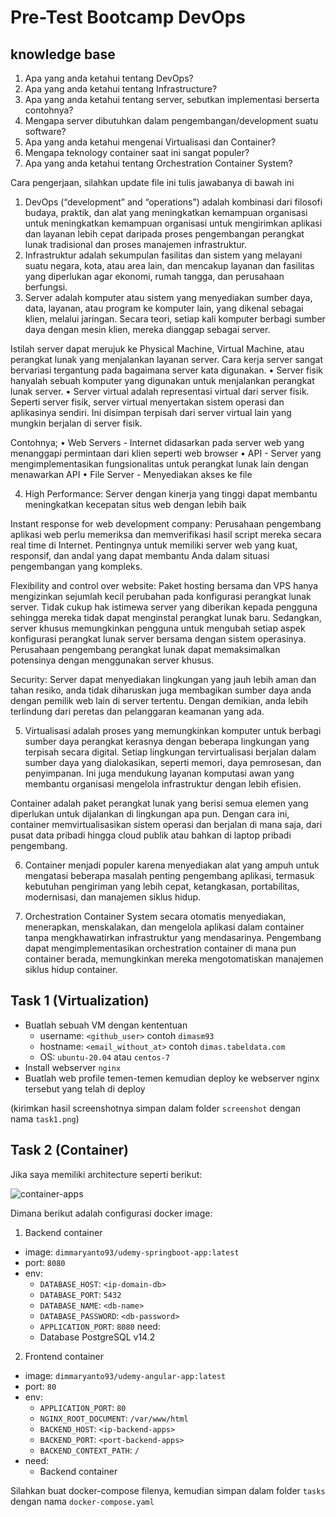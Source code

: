 # Pre-Test Bootcamp DevOps

## knowledge base

1. Apa yang anda ketahui tentang DevOps?
2. Apa yang anda ketahui tentang Infrastructure?
3. Apa yang anda ketahui tentang server, sebutkan implementasi berserta contohnya?
4. Mengapa server dibutuhkan dalam pengembangan/development suatu software?
5. Apa yang anda ketahui mengenai Virtualisasi dan Container?
6. Mengapa teknology container saat ini sangat populer?
7. Apa yang anda ketahui tentang Orchestration Container System?

Cara pengerjaan, silahkan update file ini tulis jawabanya di bawah ini

1. DevOps (“development” and “operations”) adalah kombinasi dari filosofi budaya, praktik, dan alat yang meningkatkan kemampuan organisasi untuk meningkatkan kemampuan organisasi untuk mengirimkan aplikasi dan layanan lebih cepat daripada proses pengembangan perangkat lunak tradisional dan proses manajemen infrastruktur.
2. Infrastruktur adalah sekumpulan fasilitas dan sistem yang melayani suatu negara, kota, atau area lain, dan mencakup layanan dan fasilitas yang diperlukan agar ekonomi, rumah tangga, dan perusahaan berfungsi.
3. Server adalah komputer atau sistem yang menyediakan sumber daya, data, layanan, atau program ke komputer lain, yang dikenal sebagai klien, melalui jaringan. Secara teori, setiap kali komputer berbagi sumber daya dengan mesin klien, mereka dianggap sebagai server.

Istilah server dapat merujuk ke Physical Machine,  Virtual Machine, atau perangkat lunak yang menjalankan layanan server. Cara kerja server sangat bervariasi tergantung pada bagaimana server kata digunakan.
•	Server fisik hanyalah sebuah komputer yang digunakan untuk menjalankan perangkat lunak server.
•	Server virtual adalah representasi virtual dari server fisik. Seperti server fisik, server virtual menyertakan sistem operasi dan aplikasinya sendiri. Ini disimpan terpisah dari server virtual lain yang mungkin berjalan di server fisik.

Contohnya;
•	Web Servers - Internet didasarkan pada server web yang menanggapi permintaan dari klien seperti web browser
•	API - Server yang mengimplementasikan fungsionalitas untuk perangkat lunak lain dengan menawarkan API
•	File Server - Menyediakan akses ke file

4. High Performance: Server dengan kinerja yang tinggi dapat membantu meningkatkan kecepatan situs web dengan lebih baik

Instant response for web development company: Perusahaan pengembang aplikasi web perlu memeriksa dan memverifikasi hasil script mereka secara real time di Internet. Pentingnya untuk memiliki server web yang kuat, responsif, dan andal yang dapat membantu Anda dalam situasi pengembangan yang kompleks.

Flexibility and control over website: Paket hosting bersama dan VPS hanya mengizinkan sejumlah kecil perubahan pada konfigurasi perangkat lunak server. Tidak cukup hak istimewa server yang diberikan kepada pengguna sehingga mereka tidak dapat menginstal perangkat lunak baru. Sedangkan, server khusus memungkinkan pengguna untuk mengubah setiap aspek konfigurasi perangkat lunak server bersama dengan sistem operasinya. Perusahaan pengembang perangkat lunak dapat memaksimalkan potensinya dengan menggunakan server khusus.

Security: Server dapat menyediakan lingkungan yang jauh lebih aman dan tahan resiko, anda tidak diharuskan juga membagikan sumber daya anda dengan pemilik web lain di server tertentu. Dengan demikian, anda lebih terlindung dari peretas dan pelanggaran keamanan yang ada.

5. Virtualisasi adalah proses yang memungkinkan komputer untuk berbagi sumber daya perangkat kerasnya dengan beberapa lingkungan yang terpisah secara digital. Setiap lingkungan tervirtualisasi berjalan dalam sumber daya yang dialokasikan, seperti memori, daya pemrosesan, dan penyimpanan. Ini juga mendukung layanan komputasi awan yang membantu organisasi mengelola infrastruktur dengan lebih efisien.

Container adalah paket perangkat lunak yang berisi semua elemen yang diperlukan untuk dijalankan di lingkungan apa pun. Dengan cara ini, container memvirtualisasikan sistem operasi dan berjalan di mana saja, dari pusat data pribadi hingga cloud publik atau bahkan di laptop pribadi pengembang.

6. Container menjadi populer karena menyediakan alat yang ampuh untuk mengatasi beberapa masalah penting pengembang aplikasi, termasuk kebutuhan pengiriman yang lebih cepat, ketangkasan, portabilitas, modernisasi, dan manajemen siklus hidup.

7. Orchestration Container System secara otomatis menyediakan, menerapkan, menskalakan, dan mengelola aplikasi dalam container tanpa mengkhawatirkan infrastruktur yang mendasarinya. Pengembang dapat mengimplementasikan orchestration container di mana pun container berada, memungkinkan mereka mengotomatiskan manajemen siklus hidup container.

## Task 1 (Virtualization)

- Buatlah sebuah VM dengan kententuan
  - username: `<github_user>` contoh `dimasm93`
  - hostname: `<email_without_at>` contoh `dimas.tabeldata.com`
  - OS: `ubuntu-20.04` atau `centos-7`
- Install webserver `nginx`
- Buatlah web profile temen-temen kemudian deploy ke webserver nginx tersebut yang telah di deploy
  
(kirimkan hasil screenshotnya simpan dalam folder `screenshot` dengan nama `task1.png`)

## Task 2 (Container)

Jika saya memiliki architecture seperti berikut:

![container-apps](docs/images/01-container.png)

Dimana berikut adalah configurasi docker image:

1. Backend container
  - image: `dimmaryanto93/udemy-springboot-app:latest`
  - port: `8080`
  - env: 
    - `DATABASE_HOST`: `<ip-domain-db>`
    - `DATABASE_PORT`: `5432` 
    - `DATABASE_NAME`: `<db-name>`
    - `DATABASE_PASSWORD`: `<db-password>`
    - `APPLICATION_PORT`: `8080`
  need:
    - Database PostgreSQL v14.2
2. Frontend container
  - image: `dimmaryanto93/udemy-angular-app:latest`
  - port: `80`
  - env:
    - `APPLICATION_PORT`: `80`
    - `NGINX_ROOT_DOCUMENT`: `/var/www/html`
    - `BACKEND_HOST`: `<ip-backend-apps>`
    - `BACKEND_PORT`: `<port-backend-apps>`
    - `BACKEND_CONTEXT_PATH`: `/`
  - need:
    - Backend container

Silahkan buat docker-compose filenya, kemudian simpan dalam folder `tasks` dengan nama `docker-compose.yaml`

